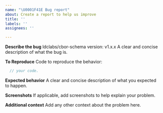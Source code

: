 ```yaml
---
name: "\U0001F41E Bug report"
about: Create a report to help us improve
title: ''
labels: ''
assignees: ''

---
```


**Describe the bug**
ldclabs/cbor-schema version: v1.x.x
A clear and concise description of what the bug is.

**To Reproduce**
Code to reproduce the behavior:
```go
  // your code.
```
**Expected behavior**
A clear and concise description of what you expected to happen.

**Screenshots**
If applicable, add screenshots to help explain your problem.

**Additional context**
Add any other context about the problem here.
